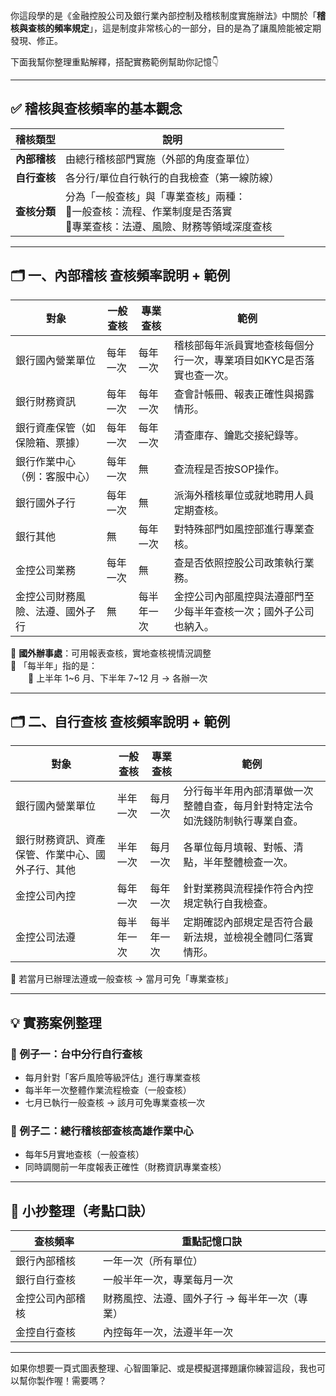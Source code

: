 你這段學的是《金融控股公司及銀行業內部控制及稽核制度實施辦法》中關於「**稽核與查核的頻率規定**」，這是制度非常核心的一部分，目的是為了讓風險能被定期發現、修正。

下面我幫你整理重點解釋，搭配實務範例幫助你記憶👇

---

## ✅ 稽核與查核頻率的基本觀念

| 稽核類型 | 說明 |
|----------|------|
| **內部稽核** | 由總行稽核部門實施（外部的角度查單位） |
| **自行查核** | 各分行/單位自行執行的自我檢查（第一線防線） |
| **查核分類** | 分為「一般查核」與「專業查核」兩種：<br>🔸一般查核：流程、作業制度是否落實<br>🔸專業查核：法遵、風險、財務等領域深度查核 |

---

## 🗂️ 一、內部稽核 查核頻率說明 + 範例

| 對象 | 一般查核 | 專業查核 | 範例 |
|------|-----------|----------|------|
| 銀行國內營業單位 | 每年一次 | 每年一次 | 稽核部每年派員實地查核每個分行一次，專業項目如KYC是否落實也查一次。 |
| 銀行財務資訊 | 每年一次 | 每年一次 | 查會計帳冊、報表正確性與揭露情形。 |
| 銀行資產保管（如保險箱、票據） | 每年一次 | 每年一次 | 清查庫存、鑰匙交接紀錄等。 |
| 銀行作業中心（例：客服中心） | 每年一次 | 無 | 查流程是否按SOP操作。 |
| 銀行國外子行 | 每年一次 | 無 | 派海外稽核單位或就地聘用人員定期查核。 |
| 銀行其他 | 無 | 每年一次 | 對特殊部門如風控部進行專業查核。 |
| 金控公司業務 | 每年一次 | 無 | 查是否依照控股公司政策執行業務。 |
| 金控公司財務風險、法遵、國外子行 | 無 | 每半年一次 | 金控公司內部風控與法遵部門至少每半年查核一次；國外子公司也納入。 |

🔸 **國外辦事處**：可用報表查核，實地查核視情況調整  
🔸 「每半年」指的是：  
  📅 上半年 1~6 月、下半年 7~12 月 → 各辦一次

---

## 🗂️ 二、自行查核 查核頻率說明 + 範例

| 對象 | 一般查核 | 專業查核 | 範例 |
|------|-----------|----------|------|
| 銀行國內營業單位 | 半年一次 | 每月一次 | 分行每半年用內部清單做一次整體自查，每月針對特定法令如洗錢防制執行專業自查。 |
| 銀行財務資訊、資產保管、作業中心、國外子行、其他 | 半年一次 | 每月一次 | 各單位每月填報、對帳、清點，半年整體檢查一次。 |
| 金控公司內控 | 每年一次 | 每年一次 | 針對業務與流程操作符合內控規定執行自我檢查。 |
| 金控公司法遵 | 每半年一次 | 每半年一次 | 定期確認內部規定是否符合最新法規，並檢視全體同仁落實情形。 |

🔸 若當月已辦理法遵或一般查核 → 當月可免「專業查核」

---

## 💡 實務案例整理

### 📌 例子一：台中分行自行查核
- 每月針對「客戶風險等級評估」進行專業查核
- 每半年一次整體作業流程檢查（一般查核）
- 七月已執行一般查核 → 該月可免專業查核一次

### 📌 例子二：總行稽核部查核高雄作業中心
- 每年5月實地查核（一般查核）
- 同時調閱前一年度報表正確性（財務資訊專業查核）

---

## 📌 小抄整理（考點口訣）

| 查核頻率 | 重點記憶口訣 |
|----------|--------------|
| 銀行內部稽核 | 一年一次（所有單位） |
| 銀行自行查核 | 一般半年一次，專業每月一次 |
| 金控公司內部稽核 | 財務風控、法遵、國外子行 → 每半年一次（專業） |
| 金控自行查核 | 內控每年一次，法遵半年一次 |

---

如果你想要一頁式圖表整理、心智圖筆記、或是模擬選擇題讓你練習這段，我也可以幫你製作喔！需要嗎？